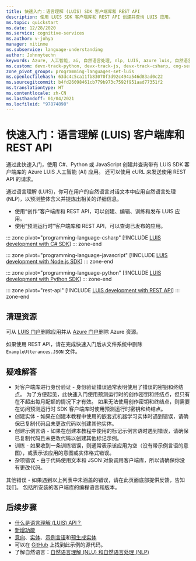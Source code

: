 ```yaml
---
title: 快速入门：语言理解 (LUIS) SDK 客户端库和 REST API
description: 使用 LUIS SDK 客户端库和 REST API 创建并查询 LUIS 应用。
ms.topic: quickstart
ms.date: 12/28/2020
ms.service: cognitive-services
ms.author: v-johya
manager: nitinme
ms.subservice: language-understanding
author: Johnnytechn
keywords: Azure, 人工智能, ai, 自然语言处理, nlp, LUIS, azure luis, 自然语言理解, ai 聊天机器人, 聊天机器人生成器, 理解自然语言
ms.custom: devx-track-python, devx-track-js, devx-track-csharp, cog-serv-seo-aug-2020
zone_pivot_groups: programming-languages-set-luis
ms.openlocfilehash: 63dc4c5ca11fb83070f3d92c494a546d83ad0c22
ms.sourcegitcommit: b4fd26098461cb779b973c7592f951aad77351f2
ms.translationtype: HT
ms.contentlocale: zh-CN
ms.lasthandoff: 01/04/2021
ms.locfileid: "97874898"
---
```

# <a name="quickstart-language-understanding-luis-client-libraries-and-rest-api"></a>快速入门：语言理解 (LUIS) 客户端库和 REST API

通过此快速入门，使用 C#、Python 或 JavaScript 创建并查询带有 LUIS SDK 客户端库的 Azure LUIS 人工智能 (AI) 应用。 还可以使用 cURL 来发送使用 REST API 的请求。

通过语言理解 (LUIS)，你可在用户的自然语言对话文本中应用自然语言处理 (NLP)，以预测整体含义并提炼出相关的详细信息。

* 使用“创作”客户端库和 REST API，可以创建、编辑、训练和发布 LUIS 应用。
* 使用“预测运行时”客户端库和 REST API，可以查询已发布的应用。

::: zone pivot="programming-language-csharp"
[!INCLUDE [LUIS development with C# SDK](./includes/sdk-csharp.md)]
::: zone-end

::: zone pivot="programming-language-javascript"
[!INCLUDE [LUIS development with Node.js SDK](./includes/sdk-nodejs.md)]
::: zone-end

::: zone pivot="programming-language-python"
[!INCLUDE [LUIS development with Python SDK](./includes/sdk-python.md)]
::: zone-end

::: zone pivot="rest-api"
[!INCLUDE [LUIS development with REST API](./includes/rest-api.md)]
::: zone-end

## <a name="clean-up-resources"></a>清理资源

可从 [LUIS 门户](https://luis.azure.cn)删除应用并从 [Azure 门户](https://portal.azure.cn/)删除 Azure 资源。

如果使用 REST API，请在完成快速入门后从文件系统中删除 `ExampleUtterances.JSON` 文件。

## <a name="troubleshooting"></a>疑难解答

* 对客户端库进行身份验证 - 身份验证错误通常表明使用了错误的密钥和终结点。 为了方便起见，此快速入门使用预测运行时的创作密钥和终结点，但只有在不超出每月配额的情况下才有效。 如果无法使用创作密钥和终结点，则需要在访问预测运行时 SDK 客户端库时使用预测运行时密钥和终结点。
* 创建实体 - 如果在创建本教程中使用的嵌套式机器学习实体时遇到错误，请确保已复制代码且未更改代码以创建其他实体。
* 创建示例言语 - 如果在创建本教程中使用的标记示例言语时遇到错误，请确保已复制代码且未更改代码以创建其他标记示例。
* 训练 - 如果收到一条训练错误，则通常表示该应用为空（没有带示例言语的意图），或表示该应用的意图或实体格式错误。
* 杂项错误 - 由于代码使用文本和 JSON 对象调用客户端库，所以请确保你没有更改代码。

其他错误 - 如果遇到以上列表中未涵盖的错误，请在此页面底部提供反馈，告知我们。 包括所安装的客户端库的编程语言和版本。

## <a name="next-steps"></a>后续步骤

* [什么是语言理解 (LUIS) API？](what-is-luis.md)
* [新增功能](whats-new.md)
* [意向](luis-concept-intent.md)、[实体](luis-concept-entity-types.md)、[示例言语](luis-concept-utterance.md)和[预生成实体](luis-reference-prebuilt-entities.md)
* 可以在 [GitHub](https://github.com/Azure-Samples/cognitive-services-quickstart-code) 上找到此示例的源代码。
* 了解自然语言：[自然语言理解 (NLU) 和自然语言处理 (NLP)](artificial-intelligence.md)


